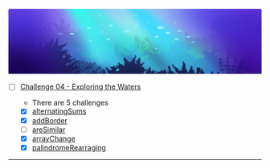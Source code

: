 ![arcade-intro-04-exploring-the-waters](arcade-intro-04-exploring-the-waters.png?raw=true "arcade-intro-04-exploring-the-waters")


- [ ] [Challenge 04 - Exploring the Waters]()

    - There are 5 challenges
    - [x] [alternatingSums]()
    - [x] [addBorder]()
    - [ ] [areSimilar]()
    - [x] [arrayChange]()
    - [x] [palindromeRearraging]()

-------------


